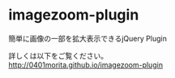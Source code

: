 imagezoom-plugin
================

簡単に画像の一部を拡大表示できるjQuery Plugin

詳しくは以下をご覧ください。<br />
http://0401morita.github.io/imagezoom-plugin
